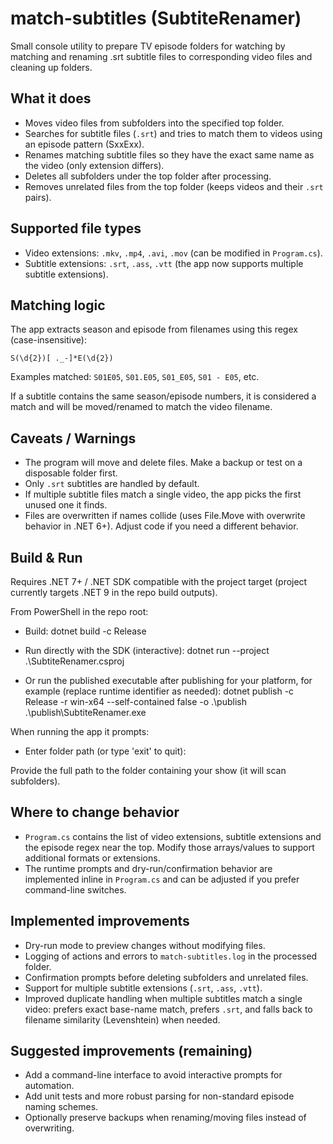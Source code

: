 # match-subtitles (SubtiteRenamer)

Small console utility to prepare TV episode folders for watching by matching and renaming .srt subtitle files to corresponding video files and cleaning up folders.

## What it does

- Moves video files from subfolders into the specified top folder.
- Searches for subtitle files (`.srt`) and tries to match them to videos using an episode pattern (SxxExx).
- Renames matching subtitle files so they have the exact same name as the video (only extension differs).
- Deletes all subfolders under the top folder after processing.
- Removes unrelated files from the top folder (keeps videos and their `.srt` pairs).

## Supported file types

- Video extensions: `.mkv`, `.mp4`, `.avi`, `.mov` (can be modified in `Program.cs`).
- Subtitle extensions: `.srt`, `.ass`, `.vtt` (the app now supports multiple subtitle extensions).

## Matching logic

The app extracts season and episode from filenames using this regex (case-insensitive):

```
S(\d{2})[ ._-]*E(\d{2})
```

Examples matched: `S01E05`, `S01.E05`, `S01_E05`, `S01 - E05`, etc.

If a subtitle contains the same season/episode numbers, it is considered a match and will be moved/renamed to match the video filename.

## Caveats / Warnings

- The program will move and delete files. Make a backup or test on a disposable folder first.
- Only `.srt` subtitles are handled by default.
- If multiple subtitle files match a single video, the app picks the first unused one it finds.
- Files are overwritten if names collide (uses File.Move with overwrite behavior in .NET 6+). Adjust code if you need a different behavior.

## Build & Run

Requires .NET 7+ / .NET SDK compatible with the project target (project currently targets .NET 9 in the repo build outputs).

From PowerShell in the repo root:

- Build:
  dotnet build -c Release

- Run directly with the SDK (interactive):
  dotnet run --project .\SubtiteRenamer.csproj

- Or run the published executable after publishing for your platform, for example (replace runtime identifier as needed):
  dotnet publish -c Release -r win-x64 --self-contained false -o .\publish
  .\publish\SubtiteRenamer.exe

When running the app it prompts:

- Enter folder path (or type 'exit' to quit):

Provide the full path to the folder containing your show (it will scan subfolders).

## Where to change behavior

- `Program.cs` contains the list of video extensions, subtitle extensions and the episode regex near the top. Modify those arrays/values to support additional formats or extensions.
- The runtime prompts and dry-run/confirmation behavior are implemented inline in `Program.cs` and can be adjusted if you prefer command-line switches.

## Implemented improvements

- Dry-run mode to preview changes without modifying files.
- Logging of actions and errors to `match-subtitles.log` in the processed folder.
- Confirmation prompts before deleting subfolders and unrelated files.
- Support for multiple subtitle extensions (`.srt`, `.ass`, `.vtt`).
- Improved duplicate handling when multiple subtitles match a single video: prefers exact base-name match, prefers `.srt`, and falls back to filename similarity (Levenshtein) when needed.

## Suggested improvements (remaining)

- Add a command-line interface to avoid interactive prompts for automation.
- Add unit tests and more robust parsing for non-standard episode naming schemes.
- Optionally preserve backups when renaming/moving files instead of overwriting.
